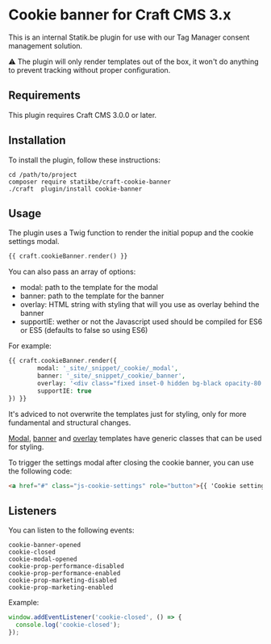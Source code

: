 # Cookie banner for Craft CMS 3.x

This is an internal Statik.be plugin for use with our Tag Manager consent management solution.

⚠️ The plugin will only render templates out of the box, it won't do anything to prevent tracking without proper configuration.

## Requirements

This plugin requires Craft CMS 3.0.0 or later.

## Installation

To install the plugin, follow these instructions:

```console
cd /path/to/project
composer require statikbe/craft-cookie-banner
./craft  plugin/install cookie-banner
```

## Usage

The plugin uses a Twig function to render the initial popup and the cookie settings modal.

```PHP
{{ craft.cookieBanner.render() }}
```

You can also pass an array of options:

- modal: path to the template for the modal
- banner: path to the template for the banner
- overlay: HTML string with styling that will you use as overlay behind the banner
- supportIE: wether or not the Javascript used should be compiled for ES6 or ES5 (defaults to false so using ES6)

For example:

```PHP
{{ craft.cookieBanner.render({
        modal: '_site/_snippet/_cookie/_modal',
        banner: '_site/_snippet/_cookie/_banner',
        overlay: '<div class="fixed inset-0 hidden bg-black opacity-80 z-99" id="cookiebanner-overlay"></div>'
        supportIE: true
}) }}
```

It's adviced to not overwrite the templates just for styling, only for more fundamental and structural changes.

[Modal](https://github.com/statikbe/craft-cookie-banner/blob/master/src/templates/_modal.twig), [banner](https://github.com/statikbe/craft-cookie-banner/blob/master/src/templates/_banner.twig) and [overlay](https://github.com/statikbe/craft-cookie-banner/blob/develop/src/templates/_overlay.twig) templates have generic classes that can be used for styling.

To trigger the settings modal after closing the cookie banner, you can use the following code:

```HTML
<a href="#" class="js-cookie-settings" role="button">{{ 'Cookie settings'|t }}</a>
```

## Listeners

You can listen to the following events:

```
cookie-banner-opened
cookie-closed
cookie-modal-opened
cookie-prop-performance-disabled
cookie-prop-performance-enabled
cookie-prop-marketing-disabled
cookie-prop-marketing-enabled
```

Example:

```js
window.addEventListener('cookie-closed', () => {
  console.log('cookie-closed');
});
```
